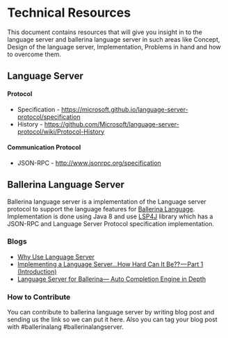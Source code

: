 # Technical Resources

This document contains resources that will give you insight in to the language server and 
ballerina language server in such areas like Concept, Design of the language server,
Implementation, Problems in hand and how to overcome them.   

## Language Server

#### Protocol

* Specification - https://microsoft.github.io/language-server-protocol/specification
* History - https://github.com/Microsoft/language-server-protocol/wiki/Protocol-History

#### Communication Protocol 

* JSON-RPC - http://www.jsonrpc.org/specification

## Ballerina Language Server

Ballerina language server is a implementation of the Language server protocol to support
the language features for [Ballerina Language](https://ballerinalang.org/). Implementation is done using Java 8 and use [LSP4J](https://github.com/eclipse/lsp4j) library which has a JSON-RPC and Language Server Protocol specification implementation. 

### Blogs

* [Why Use Language Server](https://medium.com/@nadeeshaangunasinghe/why-use-language-server-aa9bb47207b8)
* [Implementing a Language Server…How Hard Can It Be?? — Part 1 (Introduction)](https://medium.com/@nipunamarcus2/implementing-a-language-server-how-hard-can-it-be-part-1-introduction-c915d2437076)
* [Language Server for Ballerina— Auto Completion Engine in Depth](https://medium.com/@nadeeshaangunasinghe/language-server-for-ballerina-auto-completion-engine-in-depth-ee20e543ac26)

### How to Contribute

You can contribute to ballerina language server by writing blog post and sending us the link so we can put it here. Also you can tag your blog post with #ballerinalang #ballerinalangserver.
